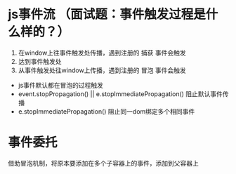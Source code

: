 # js事件流 （面试题：事件触发过程是什么样的？）
1. 在window上往事件触发处传播，遇到注册的 捕获 事件会触发
2. 达到事件触发处
3. 从事件触发处往window上传播，遇到注册的  冒泡 事件会触发

- js事件默认都在冒泡的过程触发
- event.stopPropagation() ||  e.stopImmediatePropagation() 阻止默认事件传播
- e.stopImmediatePropagation()  阻止同一dom绑定多个相同事件


# 事件委托
借助冒泡机制，将原本要添加在多个子容器上的事件，添加到父容器上